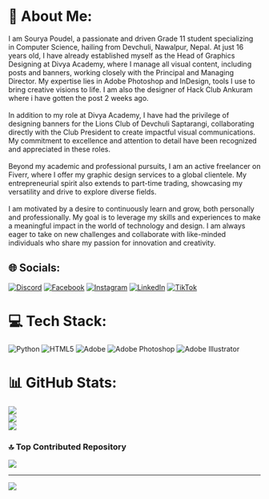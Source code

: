 # 💫 About Me:
I am Sourya Poudel, a passionate and driven Grade 11 student specializing in Computer Science, hailing from Devchuli, Nawalpur, Nepal. At just 16 years old, I have already established myself as the Head of Graphics Designing at Divya Academy, where I manage all visual content, including posts and banners, working closely with the Principal and Managing Director. My expertise lies in Adobe Photoshop and InDesign, tools I use to bring creative visions to life. I am also the designer of Hack Club Ankuram where i have gotten the post 2 weeks ago.<br><br>In addition to my role at Divya Academy, I have had the privilege of designing banners for the Lions Club of Devchuli Saptarangi, collaborating directly with the Club President to create impactful visual communications. My commitment to excellence and attention to detail have been recognized and appreciated in these roles.<br><br>Beyond my academic and professional pursuits, I am an active freelancer on Fiverr, where I offer my graphic design services to a global clientele. My entrepreneurial spirit also extends to part-time trading, showcasing my versatility and drive to explore diverse fields.<br><br>I am motivated by a desire to continuously learn and grow, both personally and professionally. My goal is to leverage my skills and experiences to make a meaningful impact in the world of technology and design. I am always eager to take on new challenges and collaborate with like-minded individuals who share my passion for innovation and creativity.<br>


## 🌐 Socials:
[![Discord](https://img.shields.io/badge/Discord-%237289DA.svg?logo=discord&logoColor=white)](https://discord.gg/805047788458082365) [![Facebook](https://img.shields.io/badge/Facebook-%231877F2.svg?logo=Facebook&logoColor=white)](https://www.facebook.com/profile.php?id=100084005600427) [![Instagram](https://img.shields.io/badge/Instagram-%23E4405F.svg?logo=Instagram&logoColor=white)](https://instagram.com/sourya_poudel_) [![LinkedIn](https://img.shields.io/badge/LinkedIn-%230077B5.svg?logo=linkedin&logoColor=white)](https://linkedin.com/in/sourya-poudel-451b25219) [![TikTok](https://img.shields.io/badge/TikTok-%23000000.svg?logo=TikTok&logoColor=white)](https://tiktok.com/@souryapoudel.1) 

# 💻 Tech Stack:
![Python](https://img.shields.io/badge/python-3670A0?style=for-the-badge&logo=python&logoColor=ffdd54) ![HTML5](https://img.shields.io/badge/html5-%23E34F26.svg?style=for-the-badge&logo=html5&logoColor=white) ![Adobe](https://img.shields.io/badge/adobe-%23FF0000.svg?style=for-the-badge&logo=adobe&logoColor=white) ![Adobe Photoshop](https://img.shields.io/badge/adobe%20photoshop-%2331A8FF.svg?style=for-the-badge&logo=adobe%20photoshop&logoColor=white) ![Adobe Illustrator](https://img.shields.io/badge/adobe%20illustrator-%23FF9A00.svg?style=for-the-badge&logo=adobe%20illustrator&logoColor=white)
# 📊 GitHub Stats:
![](https://github-readme-stats.vercel.app/api?username=SouryaPoudeI&theme=dark&hide_border=false&include_all_commits=false&count_private=false)<br/>
![](https://github-readme-streak-stats.herokuapp.com/?user=SouryaPoudeI&theme=dark&hide_border=false)<br/>
![](https://github-readme-stats.vercel.app/api/top-langs/?username=SouryaPoudeI&theme=dark&hide_border=false&include_all_commits=false&count_private=false&layout=compact)

### 🔝 Top Contributed Repository
![](https://github-contributor-stats.vercel.app/api?username=SouryaPoudeI&limit=5&theme=dark&combine_all_yearly_contributions=true)

---
[![](https://visitcount.itsvg.in/api?id=SouryaPoudeI&icon=0&color=0)](https://visitcount.itsvg.in)

